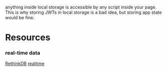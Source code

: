 
anything inside local storage is accessible by any script inside your page. This is why storing JWTs in local storage is a bad idea, but storing app state would be fine.

# Resources
### real-time data
[RethinkDB](https://github.com/rethinkdb/rethinkdb)
[realtime](https://github.com/supabase/realtime)
